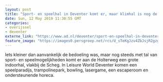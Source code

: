 ```yaml
---
layout: post
title: "Sport- en speelhal in Deventer komt er, maar klimhal is nog de vraag"
date: Sun, 12 May 2019 11:30:55 GMT
categories: 
- overijssel 
- deventer 
externe_link: "https://www.ad.nl/deventer/sport-en-speelhal-in-deventer-komt-er-maar-klimhal-is-nog-de-vraag~a4f3f1f2/"
feature_image: "https://images0.persgroep.net/rcs/U_sTeKgJzv4ZbJsjR2gzg4WEEQA/diocontent/147839330/_fitwidth/400/?appId=21791a8992982cd8da851550a453bd7f&quality=0.7"
---
```


Iets kleiner dan aanvankelijk de bedoeling was, maar nog steeds met tal van sport- en speelmogelijkheden komt er aan de Holterweg een grote indoorhal, vlakbij de Scheg. In Leisure World Deventer komen een speelparadijs, trampolinepark, bowling, lasergame, een escaperoom en ondersteunende horeca.
